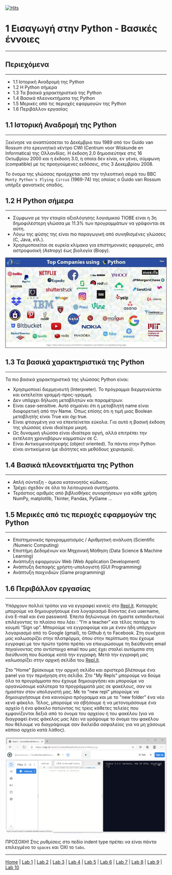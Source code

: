 [![Hits](https://hits.seeyoufarm.com/api/count/incr/badge.svg?url=https%3A%2F%2Fgithub.com%2FEffie375%2FTPTE_PLR&count_bg=%2379C83D&title_bg=%23555555&icon=&icon_color=%23E7E7E7&title=hits&edge_flat=false)](https://hits.seeyoufarm.com)

# 1 Εισαγωγή στην Python - Βασικές έννοιες

---

## Περιεχόμενα

---

- 1.1 Ιστορική Αναδρομή της Python
- 1.2 Η Python σήμερα
- 1.3 Τα βασικά χαρακτηριστικά της Python
- 1.4 Βασικά πλεονεκτήματα της Python
- 1.5 Μερικές από τις περιοχές εφαρμογών της Python
- 1.6 Περιβάλλον εργασίας

## 1.1 Ιστορική Αναδρομή της Python

---

Ξεκίνησε να αναπτύσσεται το Δεκέμβριο του 1989 από τον Guido van Rossum στο ερευνητικό κέντρο CWI (Centrum voor Wiskunde en Informatica) της Ολλανδίας. Η έκδοση 2.0 δημοσιεύτηκε στις 16 Οκτωβρίου 2000 και η έκδοση 3.0, η οποία δεν είναι, εν γένει, σύμφωνη (compatible) με τις προηγούμενες εκδόσεις, στις 3 Δεκεμβρίου 2008.

Το όνομα της γλώσσας προέρχεται από την τηλεοπτική σειρά του BBC `Monty Python's Flying Circus` (1969-74) της οποίας ο Guido van Rossum υπήρξε φανατικός οπαδός.

## 1.2 Η Python σήμερα

---

- Σύμφωνα με την εταιρία αξιολόγησης λογισμικού TIOBE είναι η 3η δημοφιλέστερη γλώσσα με 11.3% των προγραμμάτων να γράφονται σε αύτη.
- Λόγω της φύσης της είναι πιο παραγωγική από συνηθισμένες γλώσσες (C, Java, κτλ.).
- Χρησιμοποιείται σε ευρεία κλίμακα για επιστημονικές εφαρμογές, από αστροφυσική (Astropy) έως βιολογία (Biopy).

![Python](../images/top_companies_using_python.jpg)

## 1.3 Τα βασικά χαρακτηριστικά της Python

---

Τα πιο βασικά χαρακτηριστικά της γλώσσας Python είναι:

- Χρησιμοποιεί διερμηνευτή (Interpreter). Το πρόγραμμα διερμηνεύεται και εκτελείται γραμμή-προς-γραμμή.
- Δεν υπάρχει δήλωση μεταβλητών και παραμέτρων.
- Είναι case-sensitive. Αυτό σημαίνει ότι η μεταβλητή name είναι διαφορετική από την Name. Όπως επίσης ότι η τιμή μιας Boolean μεταβλητής είναι True και όχι true.
- Είναι φτιαγμένη για να επεκτείνεται εύκολα. Για αυτό η βασική έκδοση της γλώσσας είναι ιδιαίτερα μικρή.
- Ως δυναμική γλώσσα είναι ιδιαίτερα αργή, αλλά επιτρέπει την εκτέλεση χρονοβόρων κομματιών σε C.
- Είναι Αντικειμενοστρεφής (object oriented). Τα πάντα στην Python είναι αντικείμενα (με ιδιότητες και μεθόδους χειρισμού).

## 1.4 Βασικά πλεονεκτήματα της Python

---

- Απλή σύνταξη - άμεσα κατανοητός κώδικας.
- Τρέχει σχεδόν σε όλα τα λειτουργικά συστήματα. 
- Τεράστιος αριθμός από βιβλιοθήκες συναρτήσεων για κάθε χρήση NumPy, matplotlib, Tkinter, Pandas, PyGame ...

## 1.5 Μερικές από τις περιοχές εφαρμογών της Python

---

- Επιστημονικός προγραμματισμός / Αριθμητική ανάλυση (Scientific /Numeric Computing)
- Επιστήμη Δεδομένων και Μηχανική Μάθηση (Data Science & Machine Learning)
- Ανάπτυξη εφαρμογών Web (Web Application Development)
- Ανάπτυξη διεπαφής χρήστη-υπολογιστή (GUI Programming)
- Ανάπτυξη παιχνιδιών (Game programming)

## 1.6 Περιβάλλον εργασίας

---

Υπάρχουν πολλοί τρόποι για να εγγραφεί κανείς στο [Repl.it](repl.it). Καταρχάς μπορούμε να δημιουργήσουμε ένα λογαριασμό δίνοντας ένα username, ένα E-mail και ένα password. Έπειτα δηλώνουμε ότι ήμαστε εκπαιδευτικοί επιλέγοντας το πλαίσιο που λέει : “I’m a teacher” και τέλος πατάμε το κουμπί “Sign up”. Μπορούμε να εγγραφούμε και με έναν ήδη υπάρχων λογαριασμό από το Google (gmail), το Github ή το Facebook. Στη συνέχεια μας καλωσορίζει στην πλατφόρμα, όπου στην περίπτωση που έχουμε εγγραφεί με τον πρώτο τρόπο πρέπει να επικυρώσουμε τη διεύθυνση email πηγαίνοντας στο αντίστοιχο email που μας έχει σταλεί αυτόματα στη διεύθυνση που δώσαμε κατά την εγγραφή. Μετά την εγγραφή μας καλωσορίζει στην αρχική σελίδα του [Repl.it](repl.it).

Στο "Home" βρίσκουμε την αρχική σελίδα και αριστερά βλέπουμε ένα panel για την περιήγηση στη σελίδα. Στο "My Repls" μπορούμε να δούμε όλα τα προγράμματα που έχουμε δημιουργήσει και μπορούμε να οργανώσουμε καλύτερα τα προγράμματά μας σε φακέλους, σαν να ήμασταν στον υπολογιστή μας. Με το "new repl" μπορούμε να δημιουργήσουμε ένα καινούριο πρόγραμμα και με το "new folder" ένα νέο κενό φάκελο. Τέλος, μπορούμε να σβήσουμε ή να μετονομάσουμε ένα αρχείο ή ένα φάκελο πατώντας τις τρεις κάθετες τελείες που εμφανίζονται δεξιά από το όνομα του αρχείου ή του φακέλου (για να διαγραφεί ένας φάκελος μας λέει να γράψουμε το όνομα του φακέλου που θέλουμε να διαγράψουμε σαν δικλείδα ασφαλείας για να μη χάσουμε κάποιο αρχείο κατά λάθος).

![Repl.it](../images/Replit.PNG)

ΠΡΟΣΟΧΗ! Στις ρυθμίσεις στο πεδίο indent type πρέπει να είναι πάντα επιλεγμένο το `spaces` και ΌΧΙ το `tabs`.

---

[Home](../README.md) | [Lab 1](lab_01.md) | [Lab 2](lab_02.md) | [Lab 3](lab_03.md) | [Lab 4](lab_04.md) | [Lab 5](lab_05.md) | [Lab 6](lab_06.md) | [Lab 7](lab_07.md) | [Lab 8](lab_08.md) | [Lab 9](lab_09.md) | [Lab 10](lab_10.md)
